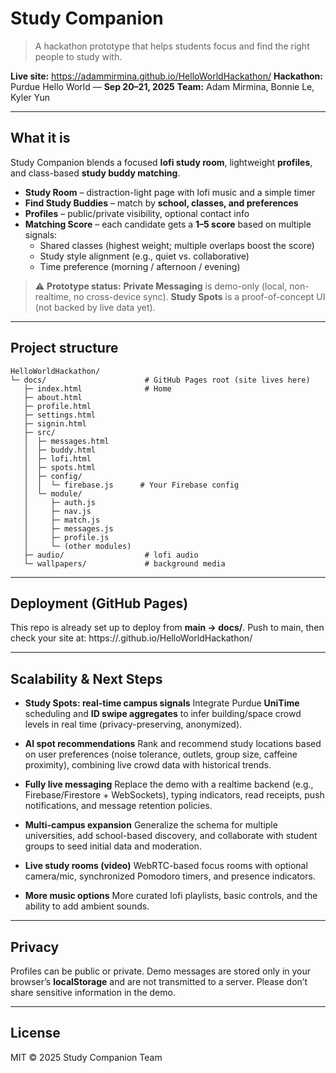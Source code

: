 # Study Companion

> A hackathon prototype that helps students focus and find the right people to study with.

**Live site:** https://adammirmina.github.io/HelloWorldHackathon/
**Hackathon:** Purdue Hello World — **Sep 20–21, 2025**
**Team:** Adam Mirmina, Bonnie Le, Kyler Yun

---

## What it is

Study Companion blends a focused **lofi study room**, lightweight **profiles**, and class-based **study buddy matching**.

- **Study Room** – distraction-light page with lofi music and a simple timer
- **Find Study Buddies** – match by **school, classes, and preferences**
- **Profiles** – public/private visibility, optional contact info
- **Matching Score** – each candidate gets a **1–5 score** based on multiple signals:
  - Shared classes (highest weight; multiple overlaps boost the score)
  - Study style alignment (e.g., quiet vs. collaborative)
  - Time preference (morning / afternoon / evening)

> ⚠️ **Prototype status:**
> **Private Messaging** is demo-only (local, non-realtime, no cross-device sync).
> **Study Spots** is a proof-of-concept UI (not backed by live data yet).

---

## Project structure

```text
HelloWorldHackathon/
└─ docs/                      # GitHub Pages root (site lives here)
   ├─ index.html              # Home
   ├─ about.html
   ├─ profile.html
   ├─ settings.html
   ├─ signin.html
   ├─ src/
   │  ├─ messages.html
   │  ├─ buddy.html
   │  ├─ lofi.html
   │  ├─ spots.html
   │  ├─ config/
   │  │  └─ firebase.js      # Your Firebase config
   │  └─ module/
   │     ├─ auth.js
   │     ├─ nav.js
   │     ├─ match.js
   │     ├─ messages.js
   │     ├─ profile.js
   │     └─ (other modules)
   ├─ audio/                  # lofi audio
   └─ wallpapers/             # background media
```

---

## Deployment (GitHub Pages)

This repo is already set up to deploy from **main → docs/**.
Push to main, then check your site at:
https://<your-username>.github.io/HelloWorldHackathon/

---

## Scalability & Next Steps

- **Study Spots: real-time campus signals**
  Integrate Purdue **UniTime** scheduling and **ID swipe aggregates** to infer building/space crowd levels in real time (privacy-preserving, anonymized).

- **AI spot recommendations**
  Rank and recommend study locations based on user preferences (noise tolerance, outlets, group size, caffeine proximity), combining live crowd data with historical trends.

- **Fully live messaging**
  Replace the demo with a realtime backend (e.g., Firebase/Firestore + WebSockets), typing indicators, read receipts, push notifications, and message retention policies.

- **Multi-campus expansion**
  Generalize the schema for multiple universities, add school-based discovery, and collaborate with student groups to seed initial data and moderation.

- **Live study rooms (video)**
  WebRTC-based focus rooms with optional camera/mic, synchronized Pomodoro timers, and presence indicators.

- **More music options**
  More curated lofi playlists, basic controls, and the ability to add ambient sounds.

---

## Privacy

Profiles can be public or private. Demo messages are stored only in your browser’s **localStorage** and are not transmitted to a server. Please don’t share sensitive information in the demo.

---

## License

MIT
© 2025 Study Companion Team
